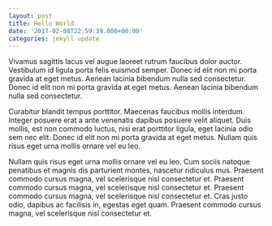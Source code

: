 ```yaml
---
layout: post
title: Hello World
date: '2017-02-08T22:59:39.000+00:00'
categories: jekyll update
---
```

Vivamus sagittis lacus vel augue laoreet rutrum faucibus dolor auctor. Vestibulum id ligula porta felis euismod semper. Donec id elit non mi porta gravida at eget metus. Aenean lacinia bibendum nulla sed consectetur. Donec id elit non mi porta gravida at eget metus. Aenean lacinia bibendum nulla sed consectetur.

Curabitur blandit tempus porttitor. Maecenas faucibus mollis interdum. Integer posuere erat a ante venenatis dapibus posuere velit aliquet. Duis mollis, est non commodo luctus, nisi erat porttitor ligula, eget lacinia odio sem nec elit. Donec id elit non mi porta gravida at eget metus. Nullam quis risus eget urna mollis ornare vel eu leo.

Nullam quis risus eget urna mollis ornare vel eu leo. Cum sociis natoque penatibus et magnis dis parturient montes, nascetur ridiculus mus. Praesent commodo cursus magna, vel scelerisque nisl consectetur et. Praesent commodo cursus magna, vel scelerisque nisl consectetur et. Praesent commodo cursus magna, vel scelerisque nisl consectetur et. Cras justo odio, dapibus ac facilisis in, egestas eget quam. Praesent commodo cursus magna, vel scelerisque nisl consectetur et.

